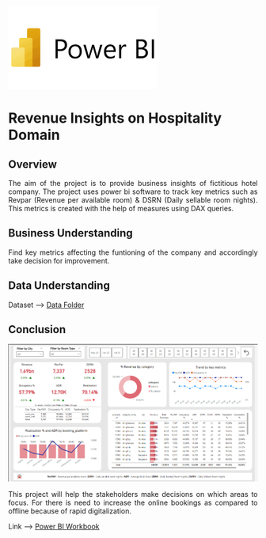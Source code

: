 
![Screenshot](https://github.com/Sathyam-Kakodkar/Power_BI_Project/blob/main/Images/Power%20BI%20Logo.png)


# Revenue Insights on Hospitality Domain

<div style="text-align: justify;">

## Overview
The aim of the project is to provide business insights of fictitious hotel company. 
The project uses power bi software to track key metrics such as Revpar (Revenue per available room) & DSRN (Daily sellable room nights).
This metrics is created with the help of measures using DAX queries. 


## Business Understanding

Find key metrics affecting the funtioning of the company and accordingly take decision for improvement.

## Data Understanding 

Dataset --> [Data Folder](https://github.com/Sathyam-Kakodkar/Power_BI_Project/tree/main/Data)  




## Conclusion

![Dashboard](https://github.com/Sathyam-Kakodkar/Power_BI_Project/blob/main/Images/Dashboard.png)

This project will help the stakeholders make decisions on which areas to focus.
For there is need to increase the online bookings as compared to offline because of rapid digitalization.

Link --> [Power BI Workbook](https://github.com/Sathyam-Kakodkar/Power_BI_Project/tree/main/Data)

</div>
